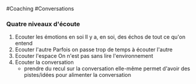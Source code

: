 #Coaching #Conversations

### Quatre niveaux d'écoute

1. Ecouter les émotions en soi
   Il y a, en soi, des échos de tout ce qu'on entend
2. Ecouter l'autre
   Parfois on passe trop de temps à écouter l'autre
3. Ecouter l'espace
   On n'est pas sans lire l'environnement
4. Ecouter la conversation
   - prendre du recul sur la conversation elle-même permet d'avoir des pistes/idées pour alimenter la conversation